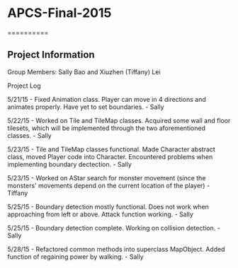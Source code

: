 # APCS-Final-2015
==========

Project Information
----------

Group Members: Sally Bao and Xiuzhen (Tiffany) Lei

Project Log

5/21/15 - Fixed Animation class. Player can move in 4 directions and animates properly. Have yet to set boundaries. - Sally 

5/22/15 - Worked on Tile and TileMap classes. Acquired some wall and floor tilesets, which will be implemented through the two aforementioned classes. - Sally 

5/23/15 - Tile and TileMap classes functional. Made Character abstract class, moved Player code into Character. Encountered problems when implementing boundary dectection. - Sally 
 
5/23/15 - Worked on AStar search for monster movement (since the monsters' movements depend on the current location of the player) - Tiffany

5/25/15 - Boundary detection mostly functional. Does not work when approaching from left or above. Attack function working. - Sally

5/25/15 - Boundary detection complete. Working on collision detection. - Sally

5/28/15 - Refactored common methods into superclass MapObject. Added function of regaining power by walking. - Sally


